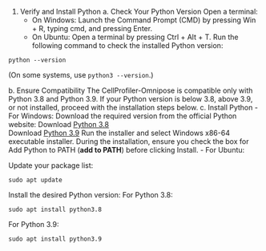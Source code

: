 

1. Verify and Install Python
   a. Check Your Python Version
     Open a terminal:
     - On Windows: Launch the Command Prompt (CMD) by pressing Win + R, typing cmd, and pressing Enter.
     - On Ubuntu: Open a terminal by pressing Ctrl + Alt + T.
     Run the following command to check the installed Python version:
```
python --version
```
(On some systems, use `python3 --version`.)

   b. Ensure Compatibility
The CellProfiler-Omnipose is compatible only with Python 3.8 and Python 3.9.
If your Python version is below 3.8, above 3.9, or not installed, proceed with the installation steps below.
   c. Install Python
      - For Windows:
      Download the required version from the official Python website:
      Download <a href="https://www.python.org/downloads/release/python-380/">Python 3.8</a></br>
      Download <a href="https://www.python.org/downloads/release/python-390/">Python 3.9</a>
Run the installer and select Windows x86-64 executable installer.
During the installation, ensure you check the box for Add Python to PATH (<b>add to PATH</b>) before clicking Install.
      - For Ubuntu:

Update your package list:
```
sudo apt update
```
Install the desired Python version:
For Python 3.8:
```
sudo apt install python3.8
```
For Python 3.9:
```
sudo apt install python3.9
```
